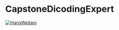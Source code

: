 # CapstoneDicodingExpert

[![HarisWeitani](https://circleci.com/gh/arifaizin/MySimpleCleanArchitecture.svg?style=svg)](https://circleci.com/gh/HarisWeitani/CapstoneDicodingExpert)
